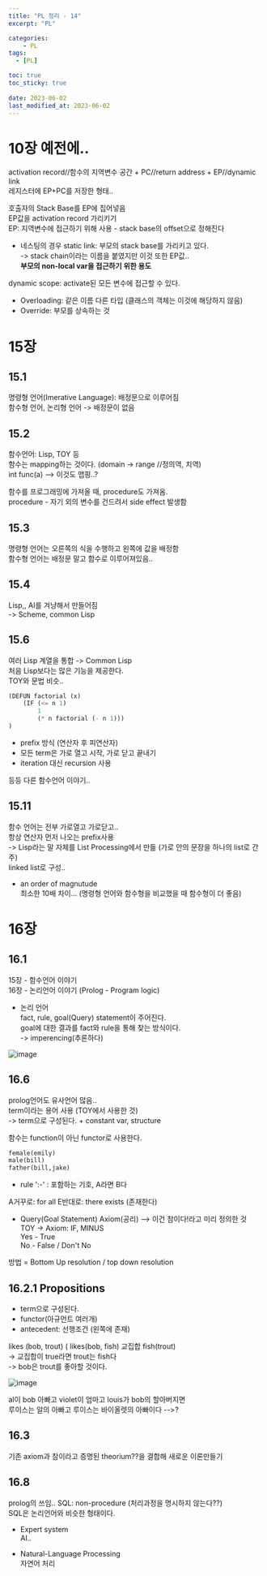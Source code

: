 ```yaml
---
title: "PL 정리 - 14"
excerpt: "PL"

categories:
    - PL
tags:
  - [PL]

toc: true
toc_sticky: true
 
date: 2023-06-02
last_modified_at: 2023-06-02
---
```


# 10장 예전에..
activation record//함수의 지역변수 공간 + PC//return address + EP//dynamic link  
레지스터에 EP+PC를 저장한 형태..  

호출자의 Stack Base를 EP에 집어넣음  
EP값을 activation record 가리키기  
EP: 지역변수에 접근하기 위해 사용 - stack base의 offset으로 정해진다  

- 네스팅의 경우
static link: 부모의 stack base를 가리키고 있다.  
-> stack chain이라는 이름을 붙였지만 이것 또한 EP값..  
**부모의 non-local var을 접근하기 위한 용도**

dynamic scope: activate된 모든 변수에 접근할 수 있다.  

- Overloading: 같은 이름 다른 타입 (클래스의 객체는 이것에 해당하지 않음)
- Override: 부모를 상속하는 것


# 15장
## 15.1
명령형 언어(Imerative Language): 배정문으로 이루어짐  
함수형 언어, 논리형 언어 -> 배정문이 없음

## 15.2
함수언어: Lisp, TOY 등  
함수는 mapping하는 것이다. (domain -> range //정의역, 치역)  
int func(a) --> 이것도 맵핑..?

함수를 프로그래밍에 가져올 때, procedure도 가져옴.  
procedure - 자기 외의 변수를 건드려서 side effect 발생함

## 15.3
명령형 언어는 오른쪽의 식을 수행하고 왼쪽에 값을 배정함  
함수형 언어는 배정문 말고 함수로 이루어져있음..  

## 15.4
Lisp,, AI를 겨냥해서 만들어짐  
-> Scheme, common Lisp  

## 15.6
여러 Lisp 계열을 통합 -> Common Lisp  
처음 Lisp보다는 많은 기능을 제공한다.  
TOY와 문법 비슷..
```lisp
(DEFUN factorial (x)
    (IF (<= n 1)
        1
        (* n factorial (- n 1)))
)
```
- prefix 방식 (연산자 후 피연산자)
- 모든 term은 가로 열고 시작, 가로 닫고 끝내기
- iteration 대신 recursion 사용

등등 다른 함수언어 이야기..


## 15.11
함수 언어는 전부 가로열고 가로닫고..  
항상 연산자 먼저 나오는 prefix사용  
-> Lisp라는 말 자체를 List Processing에서 만듦 (가로 안의 문장을 하나의 list로 간주)  
linked list로 구성.. 

- an order of magnutude  
최소한 10배 차이...  (명령형 언어와 함수형을 비교했을 때 함수형이 더 좋음)

# 16장
## 16.1
15장 - 함수언어 이야기  
16장 - 논리언어 이야기 (Prolog - Program logic)  

- 논리 언어  
    fact, rule, goal(Query) statement이 주어진다.  
    goal에 대한 결과를 fact와 rule을 통해 찾는 방식이다.  
    -> imperencing(추론하다)

![image](https://github.com/ssoxong/ssoxong.github.io/assets/112956015/9dc0469b-470d-4e01-9185-371f27a11e2b)


## 16.6
prolog언어도 유사언어 많음..  
term이라는 용어 사용 (TOY에서 사용한 것)  
-> term으로 구성된다. + constant var, structure  

함수는 function이 아닌 functor로 사용한다.  

```prolog
female(emily)
male(bill)
father(bill,jake)
```

- rule
':-' : 포함하는 기호, A라면 B다

A거꾸로: for all
E반대로: there exists (존재한다)

- Query(Goal Statement)
Axiom(공리) --> 이건 참이다!라고 미리 정의한 것  
TOY -> Axiom: IF, MINUS  
Yes - True  
No - False / Don't No  

방법 = Bottom Up resolution / top down resolution

## 16.2.1 Propositions
- term으로 구성된다.
- functor(아규먼트 여러개)
- antecedent: 선행조건 (왼쪽에 존재)

likes (bob, trout) ( likes(bob, fish) 교집합 fish(trout)  
-> 교집합이 true라면 trout는 fish다  
-> bob은 trout를 좋아할 것이다.  

![image](https://github.com/ssoxong/ssoxong.github.io/assets/112956015/977218e3-7dca-47c3-aed5-683882b7e788)

al이 bob 아빠고 violet이 엄마고 louis가 bob의 할아버지면  
루이스는 알의 아빠고 루이스는 바이올렛의 아빠이다 -->?  

## 16.3
기존 axiom과 참이라고 증명된 theorium??을 결합해 새로운 이론만들기  

## 16.8
prolog의 쓰임..
SQL: non-procedure (처리과정을 명시하지 않는다??)  
SQL은 논리언어와 비슷한 형태이다. 

- Expert system  
AI..

- Natural-Language Processing  
자연어 처리 